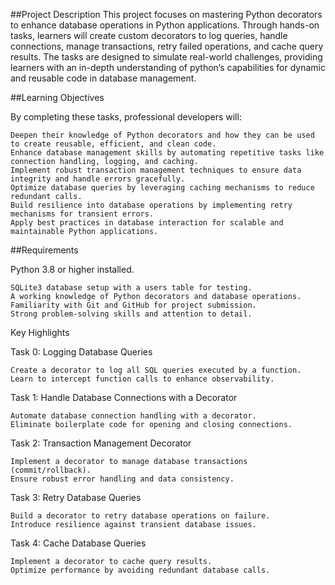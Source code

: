 ##Project Description
This project focuses on mastering Python decorators to enhance database operations in Python applications.
Through hands-on tasks, learners will create custom decorators to log queries, handle connections,
manage transactions, retry failed operations, and cache query results.
The tasks are designed to simulate real-world challenges, providing learners with an in-depth understanding of 
python’s capabilities for dynamic and reusable code in database management.

##Learning Objectives

By completing these tasks, professional developers will:

	Deepen their knowledge of Python decorators and how they can be used to create reusable, efficient, and clean code.
	Enhance database management skills by automating repetitive tasks like connection handling, logging, and caching.
	Implement robust transaction management techniques to ensure data integrity and handle errors gracefully.
	Optimize database queries by leveraging caching mechanisms to reduce redundant calls.
	Build resilience into database operations by implementing retry mechanisms for transient errors.
	Apply best practices in database interaction for scalable and maintainable Python applications.

##Requirements

Python 3.8 or higher installed.

	SQLite3 database setup with a users table for testing.
	A working knowledge of Python decorators and database operations.
	Familiarity with Git and GitHub for project submission.
	Strong problem-solving skills and attention to detail.

Key Highlights

Task 0: Logging Database Queries

	Create a decorator to log all SQL queries executed by a function.
	Learn to intercept function calls to enhance observability.

Task 1: Handle Database Connections with a Decorator

	Automate database connection handling with a decorator.
	Eliminate boilerplate code for opening and closing connections.

Task 2: Transaction Management Decorator

	Implement a decorator to manage database transactions (commit/rollback).
	Ensure robust error handling and data consistency.

Task 3: Retry Database Queries

	Build a decorator to retry database operations on failure.
	Introduce resilience against transient database issues.

Task 4: Cache Database Queries

	Implement a decorator to cache query results.
	Optimize performance by avoiding redundant database calls.